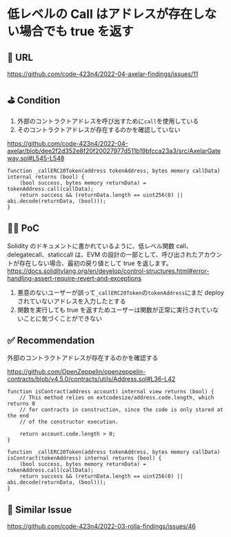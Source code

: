 # 低レベルの Call はアドレスが存在しない場合でも true を返す

## 🔗 URL

https://github.com/code-423n4/2022-04-axelar-findings/issues/11

## ⛳️ Condition

1. 外部のコントラクトアドレスを呼び出すために`call`を使用している
2. そのコントラクトアドレスが存在するのかを確認していない

https://github.com/code-423n4/2022-04-axelar/blob/dee2f2d352e8f20f20027977d511b19bfcca23a3/src/AxelarGateway.sol#L545-L548

```
function _callERC20Token(address tokenAddress, bytes memory callData) internal returns (bool) {
    (bool success, bytes memory returnData) = tokenAddress.call(callData);
    return success && (returnData.length == uint256(0) || abi.decode(returnData, (bool)));
}
```

## 👨‍💻 PoC

Solidity のドキュメントに書かれているように、低レベル関数 call、delegatecall、staticcall は、EVM の設計の一部として、呼び出されたアカウントが存在しない場合、最初の戻り値として true を返します。
https://docs.soliditylang.org/en/develop/control-structures.html#error-handling-assert-require-revert-and-exceptions

1. 悪意のないユーザーが誤って`_callERC20Token`の`tokenAddress`にまだ deploy されていないアドレスを入力したとする
2. 関数を実行しても true を返すためユーザーは関数が正常に実行されていないことに気づくことができない

## ✅ Recommendation

外部のコントラクトアドレスが存在するのかを確認する

https://github.com/OpenZeppelin/openzeppelin-contracts/blob/v4.5.0/contracts/utils/Address.sol#L36-L42

```
function isContract(address account) internal view returns (bool) {
    // This method relies on extcodesize/address.code.length, which returns 0
    // for contracts in construction, since the code is only stored at the end
    // of the constructor execution.

    return account.code.length > 0;
}

function _callERC20Token(address tokenAddress, bytes memory callData) isContract(tokenAddress) internal returns (bool) {
    (bool success, bytes memory returnData) = tokenAddress.call(callData);
    return success && (returnData.length == uint256(0) || abi.decode(returnData, (bool)));
}
```

## 👬 Similar Issue

https://github.com/code-423n4/2022-03-rolla-findings/issues/46
